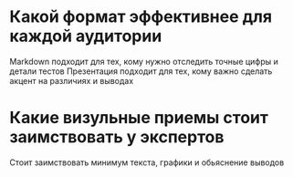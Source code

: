 # Какой формат эффективнее для каждой аудитории

Markdown подходит для тех, кому нужно отследить точные цифры и детали тестов
Презентация подходит для тех, кому важно сделать акцент на различиях и выводах

# Какие визульные приемы стоит заимствовать у экспертов

Стоит заимствовать минимум текста, графики и обьяснение выводов
